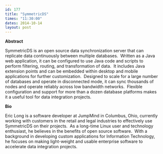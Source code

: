 ```yaml
---
id: 177
title: "SymmetricDS"
times: "11:30:00"
dates: 2014-10-14
layout: post
---
```

 **Abstract**

SymmetricDS is an open source data synchronization server that can replicate data continuously between multiple databases.&nbsp; Written as a Java web application, it can be configured to use Java code and scripts to perform filtering, routing, and transformation of data.&nbsp; It includes Java extension points and can be embedded within desktop and mobile applications for further customization.&nbsp; Designed to scale for a large number of databases and operate in disconnected mode, it can sync thousands of nodes and operate reliably across low bandwidth networks.&nbsp; Flexible configuration and support for more than a dozen database platforms makes it a useful tool for data integration projects.  

**Bio**

Eric Long is a software developer at JumpMind in Columbus, Ohio, currently working with customers in the retail and legal industries to effectively use SymmetricDS on their projects.&nbsp; As a long-time Linux user and technology enthusiast, he believes in the benefits of open source software.&nbsp; With a background in developing custom applications for Information Technology, he focuses on making light-weight and usable enterprise software to accelerate data integration projects.


